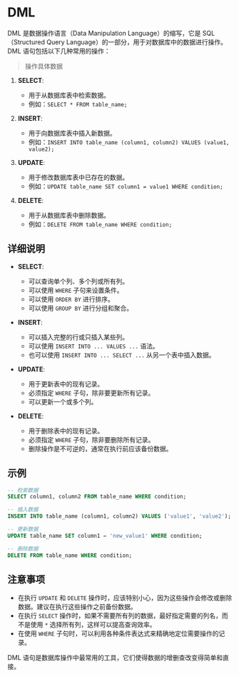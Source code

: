 # DML

DML 是数据操作语言（Data Manipulation Language）的缩写，它是 SQL（Structured Query Language）的一部分，用于对数据库中的数据进行操作。DML 语句包括以下几种常用的操作：
>操作具体数据

1. **SELECT**:
   - 用于从数据库表中检索数据。
   - 例如：`SELECT * FROM table_name;`

2. **INSERT**:
   - 用于向数据库表中插入新数据。
   - 例如：`INSERT INTO table_name (column1, column2) VALUES (value1, value2);`

3. **UPDATE**:
   - 用于修改数据库表中已存在的数据。
   - 例如：`UPDATE table_name SET column1 = value1 WHERE condition;`

4. **DELETE**:
   - 用于从数据库表中删除数据。
   - 例如：`DELETE FROM table_name WHERE condition;`

## 详细说明

- **SELECT**:
  - 可以查询单个列、多个列或所有列。
  - 可以使用 `WHERE` 子句来设置条件。
  - 可以使用 `ORDER BY` 进行排序。
  - 可以使用 `GROUP BY` 进行分组和聚合。

- **INSERT**:
  - 可以插入完整的行或只插入某些列。
  - 可以使用 `INSERT INTO ... VALUES ...` 语法。
  - 也可以使用 `INSERT INTO ... SELECT ...` 从另一个表中插入数据。

- **UPDATE**:
  - 用于更新表中的现有记录。
  - 必须指定 `WHERE` 子句，除非要更新所有记录。
  - 可以更新一个或多个列。

- **DELETE**:
  - 用于删除表中的现有记录。
  - 必须指定 `WHERE` 子句，除非要删除所有记录。
  - 删除操作是不可逆的，通常在执行前应该备份数据。

## 示例

```sql
-- 检索数据
SELECT column1, column2 FROM table_name WHERE condition;

-- 插入数据
INSERT INTO table_name (column1, column2) VALUES ('value1', 'value2');

-- 更新数据
UPDATE table_name SET column1 = 'new_value1' WHERE condition;

-- 删除数据
DELETE FROM table_name WHERE condition;
```

## 注意事项

- 在执行 `UPDATE` 和 `DELETE` 操作时，应该特别小心，因为这些操作会修改或删除数据。建议在执行这些操作之前备份数据。
- 在执行 `SELECT` 操作时，如果不需要所有列的数据，最好指定需要的列名，而不是使用 `*` 选择所有列，这样可以提高查询效率。
- 在使用 `WHERE` 子句时，可以利用各种条件表达式来精确地定位需要操作的记录。

DML 语句是数据库操作中最常用的工具，它们使得数据的增删查改变得简单和直接。
